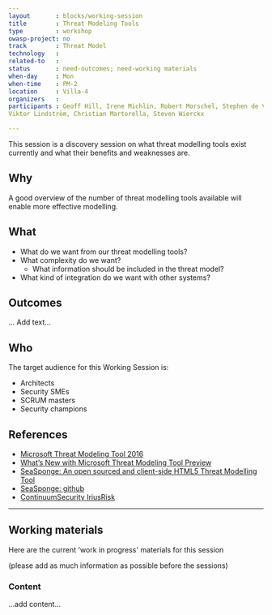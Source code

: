 ```yaml
---
layout       : blocks/working-session
title        : Threat Modeling Tools
type         : workshop
owasp-project: no
track        : Threat Model
technology   :
related-to   :
status       : need-outcomes; need-working materials
when-day     : Mon
when-time    : PM-2
location     : Villa-4
organizers   :
participants : Geoff Hill, Irene Michlin, Robert Morschel, Stephen de Vries, Johan Peeters, Duncan Hurwood, 
Viktor Lindström, Christian Martorella, Steven Wierckx

---
```


This session is a discovery session on what threat modelling tools exist currently and what their benefits and weaknesses are.

## Why

A good overview of the number of threat modelling tools available will enable more effective modelling.

## What

- What do we want from our threat modelling tools?
- What complexity do we want?
   - What information should be included in the threat model?
- What kind of integration do we want with other systems?

## Outcomes

... Add text...

## Who

The target audience for this Working Session is:

* Architects
* Security SMEs
* SCRUM masters
* Security champions

## References

- [Microsoft Threat Modeling Tool 2016](https://www.microsoft.com/en-us/download/details.aspx?id=49168)
- [What’s New with Microsoft Threat Modeling Tool  Preview](https://blogs.msdn.microsoft.com/secdevblog/2017/04/21/whats-new-with-microsoft-threat-modeling-tool-preview/)
- [SeaSponge: An open sourced and client-side HTML5 Threat Modelling Tool](https://mozilla.github.io/seasponge/)
- [SeaSponge: github](https://github.com/mozilla/seasponge)
- [ContinuumSecurity IriusRisk](https://www.continuumsecurity.net/threat-modeling-tool/)

--- 

## Working materials

Here are the current 'work in progress' materials for this session 

(please add as much information as possible before the sessions)

### Content

...add content...

